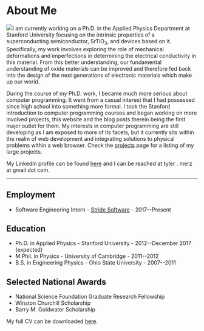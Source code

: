 # About Me

<img src='http://static.tylermerz.com/tm.jpg' class='portrait' />I am currently working on a Ph.D. in the Applied Physics Department at Stanford University focusing on the intrinsic properties of a superconducting semiconductor, SrTiO<sub>3</sub>, and devices based on it. Specifically, my work involves exploring the role of mechanical deformations and imperfections in determining the electrical conductivity in this material. From this better understanding, our fundamental understanding of oxide materials can be improved and therefore fed back into the design of the next generations of electronic materials which make up our world.

During the course of my Ph.D. work, I became much more serious about computer programming. It went from a casual interest that I had possessed since high school into something more formal. I took the Stanford introduction to computer programming courses and began working on more involved projects, this website and the blog posts therein being the first major outlet for them. My interests in computer programming are still developing as I am exposed to more of its facets, but it currently sits within the realm of web development and integrating solutions to physical problems within a web browser. Check the [projects](/proj/) page for a listing of my large projects.

My LinkedIn profile can be found [here](https://www.linkedin.com/in/tyler-merz-571552124/) and I can be reached at tyler . merz at gmail dot com.

---

## Employment
* Software Engineering Intern - [Stride Software](https://www.getstride.com/) - 2017--Present

## Education
* Ph.D. in Applied Physics - Stanford University - 2012--December 2017 (expected)
* M.Phil. in Physics - University of Cambridge - 2011--2012
* B.S. in Engineering Physics - Ohio State University - 2007--2011


## Selected National Awards

* National Science Foundation Graduate Research Fellowship
* Winston Churchill Scholarship
* Barry M. Goldwater Scholarship


My full CV can be downloaded [here](http://static.tylermerz.com/TAMerzCV.pdf).
